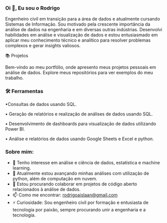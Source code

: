 
### Oi 👋, Eu sou o Rodrigo
  
Engenheiro civil em transição para a área de dados e atualmente cursando Sistemas de Informação. Sou motivado pela crescente importância da análise de dados na engenharia e em diversas outras indústrias. Desenvolvi habilidades em análise e visualização de dados e estou entusiasmado em aplicar meu conhecimento técnico e analítico para resolver problemas complexos e gerar insights valiosos.

📚 Projetos

Bem-vindo ao meu portfólio, onde apresento meus projetos pessoais em análise de dados. Explore meus repositórios para ver exemplos do meu trabalho.

### 🛠️ Ferramentas

•Consultas de dados usando SQL.

• Geração de relatórios e realização de análises de dados  usando SQL.

• Desenvolvimento de dashboards para visualização de dados utilizando Power BI.

• Análise e relatórios de dados usando Google Sheets e Excel e python.

### Sobre mim:

- 👀 Tenho interesse em análise e ciência de dados, estatística e machine learning.
- 🌱 Atualmente estou avançando minhas análises com utilização de python, além de computação em nuvem.
- 💞️ Estou procurando colaborar em projetos de código aberto relacionados à análise de dados.
- 📫 Como me encontrar: rodrigoaislaan@gmail.com
- ⚡ Curiosidade: Sou engenheiro civil por formação e entusiasta de tecnologia por paixão, sempre procurando unir a engenharia e a tecnologia.

<!---
RodrigoAislan/RodrigoAislan is a ✨ special ✨ repository because its `README.md` (this file) appears on your GitHub profile.
You can click the Preview link to take a look at your changes.
--->
